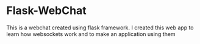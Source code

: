 # Flask-WebChat

This is a webchat created using flask framework. I created this web app to learn how websockets work and to make an application using them
